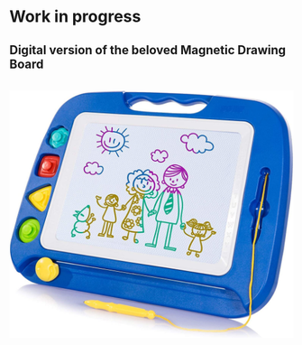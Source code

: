 # Work in progress
## Digital version of the beloved Magnetic Drawing Board 

<br>
<div align="center">
    <img src="docs/skin/background/BG_original.jpg"</img> 
</div>
<br>

